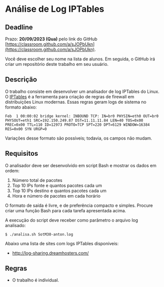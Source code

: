 # Análise de Log IPTables

## Deadline

Prazo: **20/09/2023 (Qua)** pelo link do GitHub [https://classroom.github.com/a/sJOPbUkn](https://classroom.github.com/a/sJOPbUkn).

Você deve escolher seu nome na lista de alunos. Em seguida, o GitHub irá criar um repositório deste trabalho em seu usuário.

## Descrição

O trabalho consiste em desenvolver um analisador de log IPTables do
Linux. O [IPTables](http://www.netfilter.org/) é a ferramenta para criação de regras de firewall em
distribuições Linux modernas. Essas regras geram logs de sistema no
formato abaixo:
```
Feb  1 00:00:02 bridge kernel: INBOUND TCP: IN=br0 PHYSIN=eth0 OUT=br0 PHYSOUT=eth1 SRC=192.150.249.87 DST=11.11.11.84 LEN=40 TOS=0x00 PREC=0x00 TTL=110 ID=12973 PROTO=TCP SPT=220 DPT=6129 WINDOW=16384 RES=0x00 SYN URGP=0
```
Variações desse formato são possíveis; todavia, os campos não mudam.

## Requisitos
O analisador deve ser desenvolvido em script Bash e mostrar os dados
em ordem:
1. Número total de pacotes
2. Top 10 IPs fonte e quantos pacotes cada um
3. Top 10 IPs destino e quantos pacotes cada um
4. Hora e número de pacotes em cada horário

O formato de saída é livre, e de preferência compacto e
simples. Procure criar uma função Bash para cada tarefa apresentada
acima.

A execução do script deve receber como parâmetro o arquivo log analisado:
```
$ ./analisa.sh SotM30-anton.log
```

Abaixo uma lista de sites com logs IPTables disponíveis:
- http://log-sharing.dreamhosters.com/

## Regras
- O trabalho é individual.

